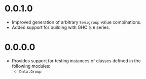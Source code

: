 # 0.0.1.0

- Improved generation of arbitrary `Semigroup` value combinations.
- Added support for building with GHC `9.6` series.

# 0.0.0.0

- Provides support for testing instances of classes defined in the following
  modules:
    - `Data.Group`

